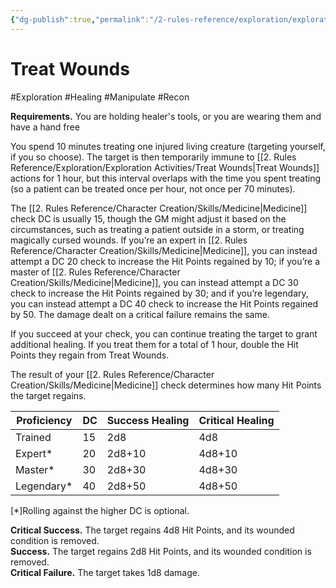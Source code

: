 ```yaml
---
{"dg-publish":true,"permalink":"/2-rules-reference/exploration/exploration-activities/treat-wounds/"}
---
```


# Treat Wounds
#Exploration #Healing #Manipulate #Recon 

**Requirements.** You are holding healer's tools, or you are wearing them and have a hand free

You spend 10 minutes treating one injured living creature (targeting yourself, if you so choose). The target is then temporarily immune to [[2. Rules Reference/Exploration/Exploration Activities/Treat Wounds\|Treat Wounds]] actions for 1 hour, but this interval overlaps with the time you spent treating (so a patient can be treated once per hour, not once per 70 minutes).

The [[2. Rules Reference/Character Creation/Skills/Medicine\|Medicine]] check DC is usually 15, though the GM might adjust it based on the circumstances, such as treating a patient outside in a storm, or treating magically cursed wounds. If you’re an expert in [[2. Rules Reference/Character Creation/Skills/Medicine\|Medicine]], you can instead attempt a DC 20 check to increase the Hit Points regained by 10; if you’re a master of [[2. Rules Reference/Character Creation/Skills/Medicine\|Medicine]], you can instead attempt a DC 30 check to increase the Hit Points regained by 30; and if you’re legendary, you can instead attempt a DC 40 check to increase the Hit Points regained by 50. The damage dealt on a critical failure remains the same.

If you succeed at your check, you can continue treating the target to grant additional healing. If you treat them for a total of 1 hour, double the Hit Points they regain from Treat Wounds.

The result of your [[2. Rules Reference/Character Creation/Skills/Medicine\|Medicine]] check determines how many Hit Points the target regains.

| Proficiency | DC  | Success Healing | Critical Healing |
| ----------- | --- | --------------- | ---------------- |
| Trained     | 15  | 2d8             | 4d8              |
| Expert*     | 20  | 2d8+10          | 4d8+10           |
| Master*     | 30  | 2d8+30          | 4d8+30           |
| Legendary*  | 40  | 2d8+50          | 4d8+50                 |  

[*]Rolling against the higher DC is optional.

**Critical Success.** The target regains 4d8 Hit Points, and its wounded condition is removed.  
**Success.** The target regains 2d8 Hit Points, and its wounded condition is removed.  
**Critical Failure.** The target takes 1d8 damage.

